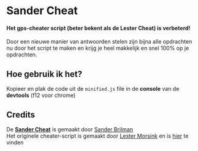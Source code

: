 # Sander Cheat

#### Het gps-cheater script (beter bekent als de **Lester Cheat**) is verbeterd!<br>
Door een nieuwe manier van antwoorden stelen zijn bijna alle opdrachten nu door het script te maken en krijg je heel makkelijk en snel 100% op je opdrachten.

## Hoe gebruik ik het?
Kopieer en plak de code uit de `minified.js` file in de **console** van de **devtools** (f12 voor chrome)

## Credits

De [**Sander Cheat**](https://github.com/Sander-Brilman/sander-cheat) is gemaakt door [Sander Brilman](https://sanderbrilman.nl)
<br>
Het originele cheater-script is gemaakt door [Lester Morsink](https://github.com/leslmosnk) en is [hier](https://github.com/leslmosnk/gps-cheater-script) te vinden